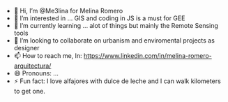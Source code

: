 - 👋 Hi, I’m @Me3lina for Melina Romero 
- 👀 I’m interested in ... GIS and coding in JS is a must for GEE
- 🌱 I’m currently learning ... alot of things but mainly the Remote Sensing tools
- 💞️ I’m looking to collaborate on urbanism and enviromental projects as designer
- 📫 How to reach me, In: https://www.linkedin.com/in/melina-romero-arquitectura/ 
- 😄 Pronouns: ...
- ⚡ Fun fact: I love alfajores with dulce de leche and I can walk kilometers to get one.

<!---
Me3lina/Me3lina is a ✨ special ✨ repository because its `README.md` (this file) appears on your GitHub profile.
You can click the Preview link to take a look at your changes.
--->
